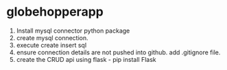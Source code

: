 # globehopperapp
1. Install mysql connector python package
2. create mysql connection.
3. execute create insert sql
4. ensure connection details are not pushed into github. add .gitignore file.
5. create the CRUD api using flask - pip install Flask